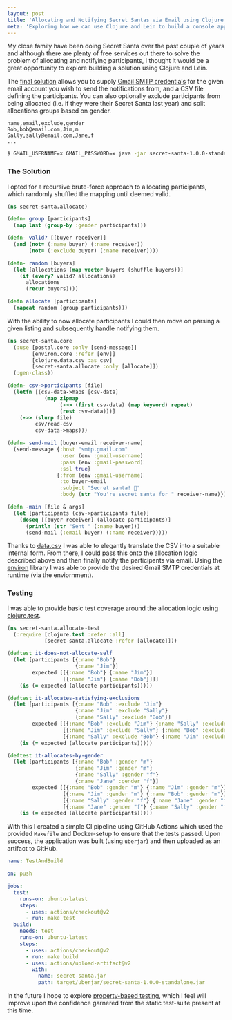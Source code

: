 ```yaml
---
layout: post
title: 'Allocating and Notifying Secret Santas via Email using Clojure'
meta: 'Exploring how we can use Clojure and Lein to build a console application to notify Secret Santas via Email'
---
```


My close family have been doing Secret Santa over the past couple of years and although there are plenty of free services out there to solve the problem of allocating and notifying participants, I thought it would be a great opportunity to explore building a solution using Clojure and Lein.

<!--more-->

The [final solution](https://github.com/eddmann/secret-santa) allows you to supply [Gmail SMTP credentials](https://www.digitalocean.com/community/tutorials/how-to-use-google-s-smtp-server) for the given email account you wish to send the notifications from, and a CSV file defining the participants.
You can also optionally exclude participants from being allocated (i.e. if they were their Secret Santa last year) and split allocations groups based on gender.

```
name,email,exclude,gender
Bob,bob@email.com,Jim,m
Sally,sally@email.com,Jane,f
...
```

```bash
$ GMAIL_USERNAME=x GMAIL_PASSWORD=x java -jar secret-santa-1.0.0-standalone.jar participants.txt
```

### The Solution

I opted for a recursive brute-force approach to allocating participants, which randomly shuffled the mapping until deemed valid.

```clojure
(ns secret-santa.allocate)

(defn- group [participants]
  (map last (group-by :gender participants)))

(defn- valid? [[buyer receiver]]
  (and (not= (:name buyer) (:name receiver))
       (not= (:exclude buyer) (:name receiver))))

(defn- random [buyers]
  (let [allocations (map vector buyers (shuffle buyers))]
    (if (every? valid? allocations)
      allocations
      (recur buyers))))

(defn allocate [participants]
  (mapcat random (group participants)))
```

With the ability to now allocate participants I could then move on parsing a given listing and subsequently handle notifying them.

```clojure
(ns secret-santa.core
  (:use [postal.core :only [send-message]]
        [environ.core :refer [env]]
        [clojure.data.csv :as csv]
        [secret-santa.allocate :only [allocate]])
  (:gen-class))

(defn- csv->participants [file]
  (letfn [(csv-data->maps [csv-data]
            (map zipmap
                 (->> (first csv-data) (map keyword) repeat)
                 (rest csv-data)))]
    (->> (slurp file)
         csv/read-csv
         csv-data->maps)))

(defn- send-mail [buyer-email receiver-name]
  (send-message {:host "smtp.gmail.com"
                 :user (env :gmail-username)
                 :pass (env :gmail-password)
                 :ssl true}
                {:from (env :gmail-username)
                 :to buyer-email
                 :subject "Secret santa! 🎅"
                 :body (str "You're secret santa for " receiver-name)}))

(defn -main [file & args]
  (let [participants (csv->participants file)]
    (doseq [[buyer receiver] (allocate participants)]
      (println (str "Sent " (:name buyer)))
      (send-mail (:email buyer) (:name receiver)))))
```

Thanks to [data.csv](https://github.com/clojure/data.csv) I was able to elegantly translate the CSV into a suitable internal form.
From there, I could pass this onto the allocation logic described above and then finally notify the participants via email.
Using the [environ](https://github.com/weavejester/environ) library I was able to provide the desired Gmail SMTP credentials at runtime (via the enviornment).

### Testing

I was able to provide basic test coverage around the allocation logic using [clojure.test](https://clojure.github.io/clojure/clojure.test-api.html).

```clojure
(ns secret-santa.allocate-test
  (:require [clojure.test :refer :all]
            [secret-santa.allocate :refer [allocate]]))

(deftest it-does-not-allocate-self
  (let [participants [{:name "Bob"}
                      {:name "Jim"}]
        expected [[{:name "Bob"} {:name "Jim"}]
                  [{:name "Jim"} {:name "Bob"}]]]
    (is (= expected (allocate participants)))))

(deftest it-allocates-satisfying-exclusions
  (let [participants [{:name "Bob" :exclude "Jim"}
                      {:name "Jim" :exclude "Sally"}
                      {:name "Sally" :exclude "Bob"}]
        expected [[{:name "Bob" :exclude "Jim"} {:name "Sally" :exclude "Bob"}]
                  [{:name "Jim" :exclude "Sally"} {:name "Bob" :exclude "Jim"}]
                  [{:name "Sally" :exclude "Bob"} {:name "Jim" :exclude "Sally"}]]]
    (is (= expected (allocate participants)))))

(deftest it-allocates-by-gender
  (let [participants [{:name "Bob" :gender "m"}
                      {:name "Jim" :gender "m"}
                      {:name "Sally" :gender "f"}
                      {:name "Jane" :gender "f"}]
        expected [[{:name "Bob" :gender "m"} {:name "Jim" :gender "m"}]
                  [{:name "Jim" :gender "m"} {:name "Bob" :gender "m"}]
                  [{:name "Sally" :gender "f"} {:name "Jane" :gender "f"}]
                  [{:name "Jane" :gender "f"} {:name "Sally" :gender "f"}]]]
    (is (= expected (allocate participants)))))
```

With this I created a simple CI pipeline using GitHub Actions which used the provided `Makefile` and Docker-setup to ensure that the tests passed.
Upon success, the application was built (using `uberjar`) and then uploaded as an artifact to GitHub.

```yml
name: TestAndBuild

on: push

jobs:
  test:
    runs-on: ubuntu-latest
    steps:
      - uses: actions/checkout@v2
      - run: make test
  build:
    needs: test
    runs-on: ubuntu-latest
    steps:
      - uses: actions/checkout@v2
      - run: make build
      - uses: actions/upload-artifact@v2
        with:
          name: secret-santa.jar
          path: target/uberjar/secret-santa-1.0.0-standalone.jar
```

In the future I hope to explore [property-based testing](https://clojure.org/guides/test_check_beginner), which I feel will improve upon the confidence garnered from the static test-suite present at this time.
